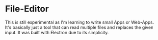 # File-Editor
This is still experimental as I'm learning to write small Apps or Web-Apps. 
It's basically just a tool that can read multiple files and replaces the given input. 
It was built with Electron due to its simplicity. 
